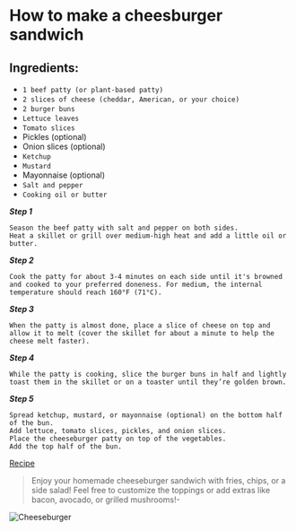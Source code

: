 # How to make a cheesburger sandwich

## Ingredients:

- `1 beef patty (or plant-based patty)`
- `2 slices of cheese (cheddar, American, or your choice)`
- `2 burger buns`
- `Lettuce leaves`
- `Tomato slices`
- Pickles (optional)
- Onion slices (optional)
- `Ketchup`
- `Mustard`
- Mayonnaise (optional)
- `Salt and pepper`
- `Cooking oil or butter`

_**Step 1**_

```
Season the beef patty with salt and pepper on both sides.
Heat a skillet or grill over medium-high heat and add a little oil or butter.
```

_**Step 2**_

```
Cook the patty for about 3-4 minutes on each side until it's browned and cooked to your preferred doneness. For medium, the internal temperature should reach 160°F (71°C).
```

_**Step 3**_

```
When the patty is almost done, place a slice of cheese on top and allow it to melt (cover the skillet for about a minute to help the cheese melt faster).
```

_**Step 4**_

```
While the patty is cooking, slice the burger buns in half and lightly toast them in the skillet or on a toaster until they’re golden brown.
```

_**Step 5**_

```
Spread ketchup, mustard, or mayonnaise (optional) on the bottom half of the bun.
Add lettuce, tomato slices, pickles, and onion slices.
Place the cheeseburger patty on top of the vegetables.
Add the top half of the bun.
```

[Recipe](https://www.recipetineats.com/cheeseburger-recipe/)

> Enjoy your homemade cheeseburger sandwich with fries, chips, or a side salad! Feel free to customize the toppings or add extras like bacon, avocado, or grilled mushrooms!-

![Cheeseburger](https://images.unsplash.com/photo-1532290462266-c6a468b6d076?q=80&w=1888&auto=format&fit=crop&ixlib=rb-4.0.3&ixid=M3wxMjA3fDB8MHxwaG90by1wYWdlfHx8fGVufDB8fHx8fA%3D%3D)

```

```
